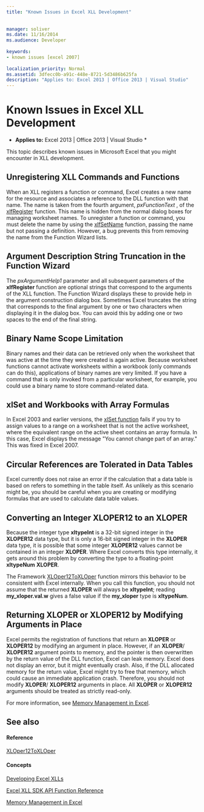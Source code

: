 ```yaml
---
title: "Known Issues in Excel XLL Development"
 
 
manager: soliver
ms.date: 11/16/2014
ms.audience: Developer
 
keywords:
- known issues [excel 2007]
 
localization_priority: Normal
ms.assetid: 3dfecc0b-a91c-448e-8721-5d3486b625fa
description: "Applies to: Excel 2013 | Office 2013 | Visual Studio"
---
```


# Known Issues in Excel XLL Development

 * **Applies to:** Excel 2013 | Office 2013 | Visual Studio * 
  
This topic describes known issues in Microsoft Excel that you might encounter in XLL development.
  
## Unregistering XLL Commands and Functions

When an XLL registers a function or command, Excel creates a new name for the resource and associates a reference to the DLL function with that name. The name is taken from the fourth argument,  *pxFunctionText*  , of the [xlfRegister](xlfregister-form-1.md) function. This name is hidden from the normal dialog boxes for managing worksheet names. To unregister a function or command, you must delete the name by using the [xlfSetName](xlfsetname.md) function, passing the name but not passing a definition. However, a bug prevents this from removing the name from the Function Wizard lists. 
  
## Argument Description String Truncation in the Function Wizard

The  *pxArgumentHelp1*  parameter and all subsequent parameters of the **xlfRegister** function are optional strings that correspond to the arguments of the XLL function. The Function Wizard displays these to provide help in the argument construction dialog box. Sometimes Excel truncates the string that corresponds to the final argument by one or two characters when displaying it in the dialog box. You can avoid this by adding one or two spaces to the end of the final string. 
  
## Binary Name Scope Limitation

Binary names and their data can be retrieved only when the worksheet that was active at the time they were created is again active. Because worksheet functions cannot activate worksheets within a workbook (only commands can do this), applications of binary names are very limited. If you have a command that is only invoked from a particular worksheet, for example, you could use a binary name to store command-related data.
  
## xlSet and Workbooks with Array Formulas

In Excel 2003 and earlier versions, the [xlSet function](xlset.md) fails if you try to assign values to a range on a worksheet that is not the active worksheet, where the equivalent range on the active sheet contains an array formula. In this case, Excel displays the message "You cannot change part of an array." This was fixed in Excel 2007. 
  
## Circular References are Tolerated in Data Tables

Excel currently does not raise an error if the calculation that a data table is based on refers to something in the table itself. As unlikely as this scenario might be, you should be careful when you are creating or modifying formulas that are used to calculate data table values.
  
## Converting an Integer XLOPER12 to an XLOPER

Because the integer type **xltypeInt** is a 32-bit signed integer in the **XLOPER12** data type, but it is only a 16-bit signed integer in the **XLOPER** data type, it is possible that some integer **XLOPER12** values cannot be contained in an integer **XLOPER**. Where Excel converts this type internally, it gets around this problem by converting the type to a floating-point **xltypeNum** **XLOPER**.
  
The Framework [XLOper12ToXLOper](xloper12toxloper.md) function mirrors this behavior to be consistent with Excel internally. When you call this function, you should not assume that the returned **XLOPER** will always be **xltypeInt**; reading **my_xloper.val.w** gives a false value if the **my_xloper** type is **xltypeNum**.
  
## Returning XLOPER or XLOPER12 by Modifying Arguments in Place

Excel permits the registration of functions that return an **XLOPER** or **XLOPER12** by modifying an argument in place. However, if an **XLOPER**/ **XLOPER12** argument points to memory, and the pointer is then overwritten by the return value of the DLL function, Excel can leak memory. Excel does not display an error, but it might eventually crash. Also, if the DLL allocated memory for the return value, Excel might try to free that memory, which could cause an immediate application crash. Therefore, you should not modify **XLOPER**/ **XLOPER12** arguments in place. All **XLOPER** or **XLOPER12** arguments should be treated as strictly read-only. 
  
For more information, see [Memory Management in Excel](memory-management-in-excel.md).
  
## See also

#### Reference

[XLOper12ToXLOper](xloper12toxloper.md)
#### Concepts

[Developing Excel XLLs](developing-excel-xlls.md)
  
[Excel XLL SDK API Function Reference](excel-xll-sdk-api-function-reference.md)
  
[Memory Management in Excel](memory-management-in-excel.md)

